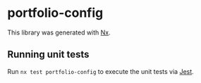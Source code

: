 # portfolio-config

This library was generated with [Nx](https://nx.dev).

## Running unit tests

Run `nx test portfolio-config` to execute the unit tests via [Jest](https://jestjs.io).
